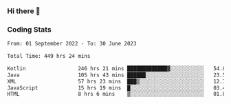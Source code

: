 ### Hi there 👋

<!--
**Girrafeec/girrafeec** is a ✨ _special_ ✨ repository because its `README.md` (this file) appears on your GitHub profile.

Here are some ideas to get you started:

- 🔭 I’m currently working on ...
- 🌱 I’m currently learning ...
- 👯 I’m looking to collaborate on ...
- 🤔 I’m looking for help with ...
- 💬 Ask me about ...
- 📫 How to reach me: ...
- 😄 Pronouns: ...
- ⚡ Fun fact: ...
-->

### Coding Stats
<!--START_SECTION:waka-->

```txt
From: 01 September 2022 - To: 30 June 2023

Total Time: 449 hrs 24 mins

Kotlin                 246 hrs 21 mins █████████████▓░░░░░░░░░░░   54.82 %
Java                   105 hrs 43 mins ██████░░░░░░░░░░░░░░░░░░░   23.52 %
XML                    57 hrs 23 mins  ███▒░░░░░░░░░░░░░░░░░░░░░   12.77 %
JavaScript             15 hrs 19 mins  █░░░░░░░░░░░░░░░░░░░░░░░░   03.41 %
HTML                   8 hrs 6 mins    ▒░░░░░░░░░░░░░░░░░░░░░░░░   01.80 %
```

<!--END_SECTION:waka-->

